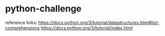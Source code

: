 # python-challenge
reference links: 
https://docs.python.org/3/tutorial/datastructures.html#list-comprehensions
https://docs.python.org/3/tutorial/index.html
